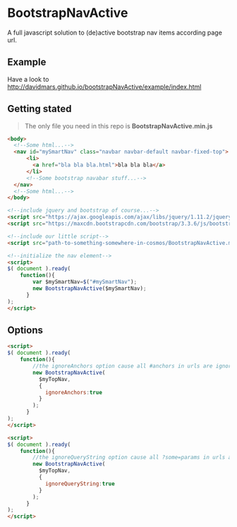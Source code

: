 # BootstrapNavActive
A full javascript solution to (de)active bootstrap nav items according page url.

## Example
Have a look to http://davidmars.github.io/bootstrapNavActive/example/index.html

## Getting stated

> 
> The only file you need in this repo is **BootstrapNavActive.min.js**
> 

```html
<body>
  <!--Some html...-->
  <nav id="mySmartNav" class="navbar navbar-default navbar-fixed-top">
      <li>
        <a href="bla bla bla.html">bla bla bla</a>
      </li>
      <!--Some bootstrap navabar stuff...-->
  </nav>
  <!--Some html...-->
</body>

<!--include jquery and bootstrap of course...-->
<script src="https://ajax.googleapis.com/ajax/libs/jquery/1.11.2/jquery.min.js"></script>
<script src="https://maxcdn.bootstrapcdn.com/bootstrap/3.3.6/js/bootstrap.min.js" integrity="sha384-0mSbJDEHialfmuBBQP6A4Qrprq5OVfW37PRR3j5ELqxss1yVqOtnepnHVP9aJ7xS" crossorigin="anonymous"></script>

<!--include our little script-->
<script src="path-to-something-somewhere-in-cosmos/BootstrapNavActive.min.js"></script>

<!--initialize the nav element-->
<script>
$( document ).ready(
    function(){
        var $mySmartNav=$("#mySmartNav");
        new BootstrapNavActive($mySmartNav);
      }
);
</script>

```

## Options

```html
<script>
$( document ).ready(
    function(){
        //the ignoreAnchors option cause all #anchors in urls are ignored
        new BootstrapNavActive(
          $myTopNav,
          {
            ignoreAnchors:true
          }
        );
      }
);
</script>
```

```html
<script>
$( document ).ready(
    function(){
        //the ignoreQueryString option cause all ?some=params in urls are ignored
        new BootstrapNavActive(
          $myTopNav,
          {
            ignoreQueryString:true
          }
        );
      }
);
</script>
```
